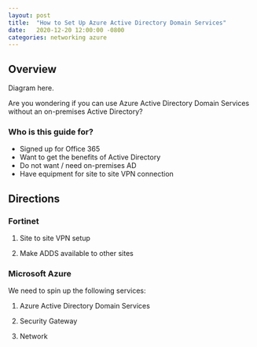 ```yaml
---
layout: post
title:  "How to Set Up Azure Active Directory Domain Services"
date:   2020-12-20 12:00:00 -0800
categories: networking azure
---
```

## Overview

Diagram here.

Are you wondering if you can use Azure Active Directory Domain Services without an on-premises Active Directory?

### Who is this guide for?

* Signed up for Office 365
* Want to get the benefits of Active Directory
* Do not want / need on-premises AD
* Have equipment for site to site VPN connection  

## Directions

### Fortinet

1. Site to site VPN setup

1. Make ADDS available to other sites

### Microsoft Azure

We need to spin up the following services:

1. Azure Active Directory Domain Services

1. Security Gateway

1. Network
